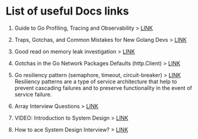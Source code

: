 # List of useful Docs links

1. Guide to Go Profiling, Tracing and Observability > [LINK](https://github.com/DataDog/go-profiler-notes/blob/main/guide/README.md)


2. Traps, Gotchas, and Common Mistakes for New Golang Devs > [LINK](http://devs.cloudimmunity.com/gotchas-and-common-mistakes-in-go-golang/)


3. Good read on memory leak investigation > [LINK](https://blog.detectify.com/2019/09/05/how-we-tracked-down-a-memory-leak-in-one-of-our-go-microservices/)


4. Gotchas in the Go Network Packages Defaults (http.Client) > [LINK](https://martin.baillie.id/wrote/gotchas-in-the-go-network-packages-defaults/)


5. Go resiliency pattern (semaphore, timeout, circuit-breaker) > [LINK](https://github.com/eapache/go-resiliency)
   <br> Resiliency patterns are a type of service architecture that help to prevent cascading failures and to preserve functionality in the event of service failure.

6. Array Interview Questions > [LINK](https://igotanoffer.com/blogs/tech/array-interview-questions)

7. VIDEO: Introduction to System Design > [LINK](https://www.youtube.com/watch?v=MbjObHmDbZo)

8. How to ace System Design Interview? > [LINK](https://helloacm.com/facebook-onsite-interview-preparation-part-3-how-to-ace-a-design-interview/) 
